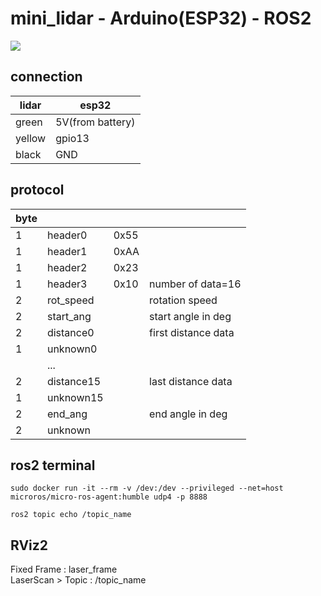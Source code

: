   # mini_lidar - Arduino(ESP32) - ROS2
  <img src="https://github.com/user-attachments/assets/460d0307-24a3-4d5e-880d-aea657fe8ae0"></img>
  ## connection
  |lidar|esp32|
  |----|----|
  |green|5V(from battery)|
  |yellow|gpio13|
  |black|GND|
      
  
  ## protocol
  |byte||||
  |----|----|----|----|
  |1|header0|0x55||
  |1|header1|0xAA||
  |1|header2|0x23||
  |1|header3|0x10|number of data=16|
  |2|rot_speed||rotation speed|
  |2|start_ang||start angle in deg|
  |2|distance0||first distance data|
  |1|unknown0|||
  ||...|||
  |2|distance15||last distance data|
  |1|unknown15|||
  |2|end_ang||end angle in deg|
  |2|unknown|||
  
  ## ros2 terminal
   ```
  sudo docker run -it --rm -v /dev:/dev --privileged --net=host microros/micro-ros-agent:humble udp4 -p 8888
  ```
  ```
  ros2 topic echo /topic_name
  ```
  ## RViz2
  Fixed Frame : laser_frame<br>
  LaserScan > Topic : /topic_name


